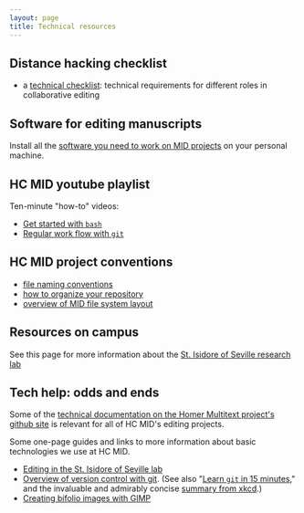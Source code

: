```yaml
---
layout: page
title: Technical resources
---
```



## Distance hacking checklist


- a [technical checklist](./editing-tiers/): technical requirements for different roles in collaborative editing



## Software for editing manuscripts

Install all the [software you need to work on MID projects](software) on your personal machine.


## HC MID youtube playlist

Ten-minute "how-to" videos:

- [Get started with `bash`](https://www.youtube.com/watch?v=lSfNQIeb0uo&feature=youtu.be)
- [Regular work flow with `git`](https://www.youtube.com/watch?v=RQXE8E0U9a8&feature=youtu.be)


## HC MID project conventions

-   [file naming conventions](file-names)
-   [how to organize your repository](organize-your-repo)
-   [overview of MID file system layout](file-layout)

## Resources on campus ##


See this page for more information about the [St. Isidore of Seville research lab](isidore)





## Tech help: odds and ends

Some of the [technical documentation on the Homer Multitext project's github site][hmtdoc] is relevant for all of HC MID's editing projects.

[hmtdoc]: http://homermultitext.github.io/hmt-docs/


Some one-page guides and links to more information about basic technologies we use at HC MID.



- [Editing in the St. Isidore of Seville lab](editing-in-lab)
- [Overview of version control with git](git-intro).  (See also "[Learn `git` in 15 minutes](http://try.github.io/levels/1/challenges/1)," and the invaluable and admirably concise [summary from xkcd](http://xkcd.com/1597/).)
- [Creating bifolio images with GIMP](gimp-bifolio)
